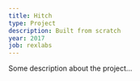 ```yaml
---
title: Hitch
type: Project
description: Built from scratch
year: 2017
job: rexlabs
---
```


Some description about the project...
